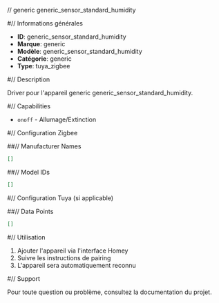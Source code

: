 // generic generic_sensor_standard_humidity

#// Informations générales

- **ID**: generic_sensor_standard_humidity
- **Marque**: generic
- **Modèle**: generic_sensor_standard_humidity
- **Catégorie**: generic
- **Type**: tuya_zigbee

#// Description

Driver pour l'appareil generic generic_sensor_standard_humidity.

#// Capabilities

- `onoff` - Allumage/Extinction

#// Configuration Zigbee

##// Manufacturer Names
```json
[]
```

##// Model IDs
```json
[]
```

#// Configuration Tuya (si applicable)

##// Data Points
```json
[]
```

#// Utilisation

1. Ajouter l'appareil via l'interface Homey
2. Suivre les instructions de pairing
3. L'appareil sera automatiquement reconnu

#// Support

Pour toute question ou problème, consultez la documentation du projet.
